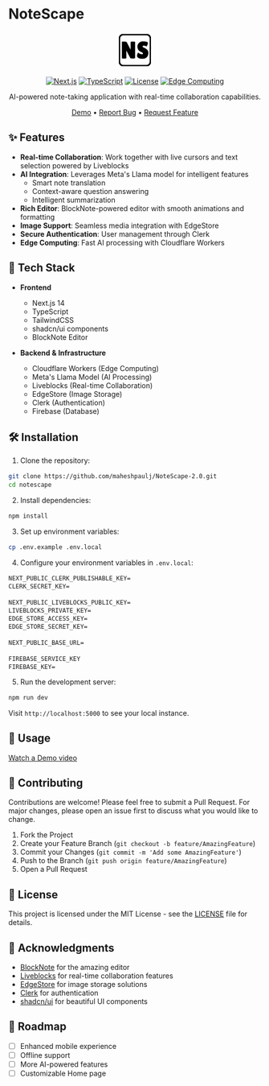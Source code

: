 # NoteScape

<div align="center">

![NoteScape Logo](public/images/icons/Icon-72.png)

[![Next.js](https://img.shields.io/badge/Next.js-14-black)](https://nextjs.org/)
[![TypeScript](https://img.shields.io/badge/TypeScript-5-blue)](https://www.typescriptlang.org/)
[![License](https://img.shields.io/badge/license-MIT-green)](LICENSE)
[![Edge Computing](https://img.shields.io/badge/Edge-Cloudflare_Workers-orange)](https://workers.cloudflare.com/)

AI-powered note-taking application with real-time collaboration capabilities.

[Demo](https://notescape.vercel.app) • [Report Bug](https://github.com/maheshpaulj/notescape/issues) • [Request Feature](https://github.com/maheshpaulj/NoteScape-2.0/issues)

</div>

## ✨ Features

- **Real-time Collaboration**: Work together with live cursors and text selection powered by Liveblocks
- **AI Integration**: Leverages Meta's Llama model for intelligent features
  - Smart note translation
  - Context-aware question answering
  - Intelligent summarization
- **Rich Editor**: BlockNote-powered editor with smooth animations and formatting
- **Image Support**: Seamless media integration with EdgeStore
- **Secure Authentication**: User management through Clerk
- **Edge Computing**: Fast AI processing with Cloudflare Workers

## 🚀 Tech Stack

- **Frontend**
  - Next.js 14
  - TypeScript
  - TailwindCSS
  - shadcn/ui components
  - BlockNote Editor
  
- **Backend & Infrastructure**
  - Cloudflare Workers (Edge Computing)
  - Meta's Llama Model (AI Processing)
  - Liveblocks (Real-time Collaboration)
  - EdgeStore (Image Storage)
  - Clerk (Authentication)
  - Firebase (Database)

## 🛠 Installation

1. Clone the repository:
```bash
git clone https://github.com/maheshpaulj/NoteScape-2.0.git
cd notescape
```

2. Install dependencies:
```bash
npm install
```

3. Set up environment variables:
```bash
cp .env.example .env.local
```

4. Configure your environment variables in `.env.local`:
```
NEXT_PUBLIC_CLERK_PUBLISHABLE_KEY=
CLERK_SECRET_KEY=

NEXT_PUBLIC_LIVEBLOCKS_PUBLIC_KEY=
LIVEBLOCKS_PRIVATE_KEY=
EDGE_STORE_ACCESS_KEY=
EDGE_STORE_SECRET_KEY=

NEXT_PUBLIC_BASE_URL=

FIREBASE_SERVICE_KEY
FIREBASE_KEY=
```

5. Run the development server:
```bash
npm run dev
```

Visit `http://localhost:5000` to see your local instance.

## 📝 Usage

[Watch a Demo video](https://youtu.be/zbtFnhlDgFo?si=9hrNdSBZwUbdmHCg)

## 🤝 Contributing

Contributions are welcome! Please feel free to submit a Pull Request. For major changes, please open an issue first to discuss what you would like to change.

1. Fork the Project
2. Create your Feature Branch (`git checkout -b feature/AmazingFeature`)
3. Commit your Changes (`git commit -m 'Add some AmazingFeature'`)
4. Push to the Branch (`git push origin feature/AmazingFeature`)
5. Open a Pull Request

## 📄 License

This project is licensed under the MIT License - see the [LICENSE](LICENSE) file for details.

## 🙏 Acknowledgments

- [BlockNote](https://www.blocknotejs.org/) for the amazing editor
- [Liveblocks](https://liveblocks.io/) for real-time collaboration features
- [EdgeStore](https://edgestore.dev/) for image storage solutions
- [Clerk](https://clerk.dev/) for authentication
- [shadcn/ui](https://ui.shadcn.com/) for beautiful UI components

## 📱 Roadmap

- [ ] Enhanced mobile experience
- [ ] Offline support
- [ ] More AI-powered features
- [ ] Customizable Home page
